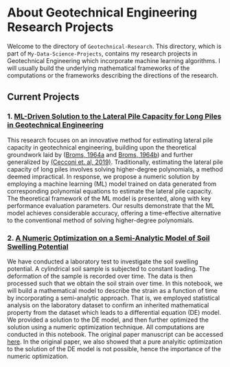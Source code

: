 # **About Geotechnical Engineering Research Projects**

Welcome to the directory of `Geotechnical-Research`. This directory, which is part of `My-Data-Science-Projects`,
contains my research projects in Geotechnical Engineering which incorporate machine learning algorithms.
I will usually build the underlying mathematical frameworks of the computations or the frameworks describing the
directions of the research.

## **Current Projects**

### 1. [ML-Driven Solution to the Lateral Pile Capacity for Long Piles in Geotechnical Engineering](Geotechnical-Research/ML_Driven_Solution_of_long_pile.ipynb)

This research focuses on an innovative method for estimating lateral pile capacity in geotechnical engineering,
building upon the theoretical groundwork laid by ([Broms, 1964a](https://doi.org/10.1061/JSFEAQ.0000611) and
[Broms, 1964b](https://doi.org/10.1061/JSFEAQ.0000614)) and further generalized by
[(Cecconi et. al, 2019)](https://doi.org/10.1016/j.sandf.2019.01.007). Traditionally, estimating the lateral pile
capacity of long piles involves solving higher-degree polynomials, a method deemed impractical. In response,
we propose a numeric solution by employing a machine learning (ML) model trained on data generated from corresponding
polynomial equations to estimate the lateral pile capacity. The theoretical framework of the ML model is presented,
along with key performance evaluation parameters. Our results demonstrate that the ML model achieves considerable
accuracy, offering a time-effective alternative to the conventional method of solving higher-degree polynomials.

### 2. [A Numeric Optimization on a Semi-Analytic Model of Soil Swelling Potential](Geotechnical-Research/Soil_Swelling_Potential.ipynb)

We have conducted a laboratory test to investigate the soil swelling potential. A cylindrical soil sample is subjected
to constant loading. The deformation of the sample is recorded over time. The data is then processed such that we obtain
the soil strain over time. In this notebook, we will build a mathematical model to describe the strain as a function
of time by incorporating a semi-analytic approach. That is, we employed statistical analysis on the laboratory dataset
to confirm an inherited mathematical property from the dataset which leads to a differential equation (DE) model.
We provided a solution to the DE model, and then further optimized the solution using a numeric optimization technique.
All computations are conducted in this notebook. The original paper manuscript can be accessed
[here](http://dx.doi.org/10.13140/RG.2.2.21197.61928). In the original paper, we also showed that a pure analyitic
optimization to the solution of the DE model is not possible, hence the importance of the numeric optimization.
